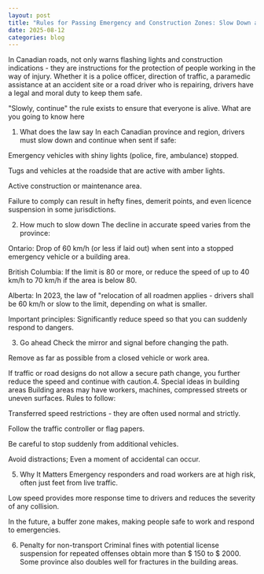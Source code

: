 ```yaml
---
layout: post
title: "Rules for Passing Emergency and Construction Zones: Slow Down and Move Over"
date: 2025-08-12
categories: blog
---
```


In Canadian roads, not only warns flashing lights and construction indications - they are instructions for the protection of people working in the way of injury. Whether it is a police officer, direction of traffic, a paramedic assistance at an accident site or a road driver who is repairing, drivers have a legal and moral duty to keep them safe.

"Slowly, continue" the rule exists to ensure that everyone is alive. What are you going to know here

1. What does the law say
In each Canadian province and region, drivers must slow down and continue when sent if safe:

Emergency vehicles with shiny lights (police, fire, ambulance) stopped.

Tugs and vehicles at the roadside that are active with amber lights.

Active construction or maintenance area.

Failure to comply can result in hefty fines, demerit points, and even licence suspension in some jurisdictions.

2. How much to slow down
The decline in accurate speed varies from the province:

Ontario: Drop of 60 km/h (or less if laid out) when sent into a stopped emergency vehicle or a building area.

British Columbia: If the limit is 80 or more, or reduce the speed of up to 40 km/h to 70 km/h if the area is below 80.

Alberta: In 2023, the law of "relocation of all roadmen applies - drivers shall be 60 km/h or slow to the limit, depending on what is smaller.

Important principles: Significantly reduce speed so that you can suddenly respond to dangers.

3. Go ahead
Check the mirror and signal before changing the path.

Remove as far as possible from a closed vehicle or work area.

If traffic or road designs do not allow a secure path change, you further reduce the speed and continue with caution.4. Special ideas in building areas
Building areas may have workers, machines, compressed streets or uneven surfaces.
Rules to follow:

Transferred speed restrictions - they are often used normal and strictly.

Follow the traffic controller or flag papers.

Be careful to stop suddenly from additional vehicles.

Avoid distractions; Even a moment of accidental can occur.

5. Why It Matters
Emergency responders and road workers are at high risk, often just feet from live traffic.

Low speed provides more response time to drivers and reduces the severity of any collision.

In the future, a buffer zone makes, making people safe to work and respond to emergencies.

6. Penalty for non-transport
Criminal fines with potential license suspension for repeated offenses obtain more than $ 150 to $ 2000. Some province also doubles well for fractures in the building areas.